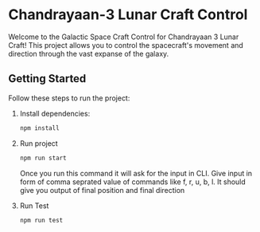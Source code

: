 # Chandrayaan-3 Lunar Craft Control

Welcome to the Galactic Space Craft Control for Chandrayaan 3 Lunar Craft! This project allows you to control the spacecraft's movement and direction through the vast expanse of the galaxy.

## Getting Started

Follow these steps to run the project:

1. Install dependencies:

   ```bash
   npm install

2. Run project

   ```bash
   npm run start
   ```
   Once you run this command it will ask for the input in CLI. Give input in form of comma seprated value of commands like f, r, u, b, l. 
   It should give you output of final position and final direction

3. Run Test

   ```bash
   npm run test
